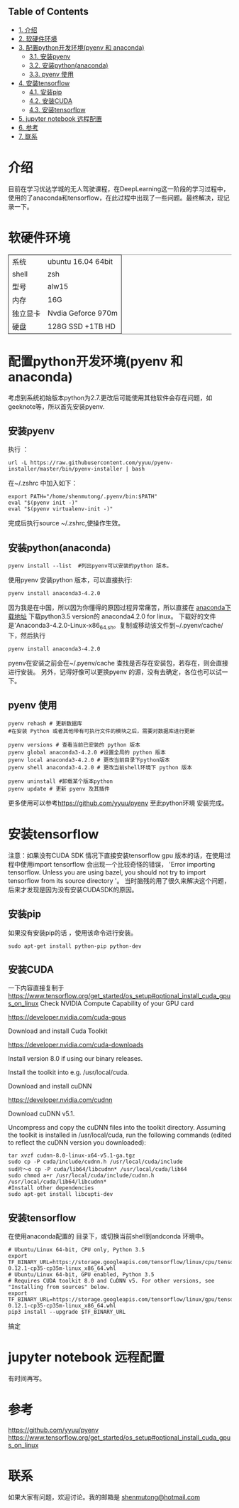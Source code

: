 <div id="table-of-contents">
<h2>Table of Contents</h2>
<div id="text-table-of-contents">
<ul>
<li><a href="#orgfe6a509">1. 介绍</a></li>
<li><a href="#org02a0f42">2. 软硬件环境</a></li>
<li><a href="#orga017fb4">3. 配置python开发环境(pyenv 和 anaconda)</a>
<ul>
<li><a href="#orgb990e8e">3.1. 安装pyenv</a></li>
<li><a href="#orgff0c4a6">3.2. 安装python(anaconda)</a></li>
<li><a href="#orga419365">3.3. pyenv 使用</a></li>
</ul>
</li>
<li><a href="#org919cec6">4. 安装tensorflow</a>
<ul>
<li><a href="#org5265bca">4.1. 安装pip</a></li>
<li><a href="#org2910d1c">4.2. 安装CUDA</a></li>
<li><a href="#orge37d98f">4.3. 安装tensorflow</a></li>
</ul>
</li>
<li><a href="#orga713f22">5. jupyter notebook 远程配置</a></li>
<li><a href="#orgc173f05">6. 参考</a></li>
<li><a href="#orgdf8837c">7. 联系</a></li>
</ul>
</div>
</div>


<a id="orgfe6a509"></a>

# 介绍

目前在学习优达学城的无人驾驶课程，在DeepLearning这一阶段的学习过程中，使用的了anaconda和tensorflow，在此过程中出现了一些问题。最终解决，现记录一下。


<a id="org02a0f42"></a>

# 软硬件环境

<table border="2" cellspacing="0" cellpadding="6" rules="groups" frame="hsides">


<colgroup>
<col  class="org-left" />

<col  class="org-left" />
</colgroup>
<tbody>
<tr>
<td class="org-left">系统</td>
<td class="org-left">ubuntu 16.04 64bit</td>
</tr>


<tr>
<td class="org-left">shell</td>
<td class="org-left">zsh</td>
</tr>


<tr>
<td class="org-left">型号</td>
<td class="org-left">alw15</td>
</tr>


<tr>
<td class="org-left">内存</td>
<td class="org-left">16G</td>
</tr>


<tr>
<td class="org-left">独立显卡</td>
<td class="org-left">Nvdia Geforce 970m</td>
</tr>


<tr>
<td class="org-left">硬盘</td>
<td class="org-left">128G SSD +1TB HD</td>
</tr>
</tbody>
</table>


<a id="orga017fb4"></a>

# 配置python开发环境(pyenv 和 anaconda)

考虑到系统初始版本python为2.7.更改后可能使用其他软件会存在问题，如geeknote等，所以首先安装pyenv.


<a id="orgb990e8e"></a>

## 安装pyenv

执行 ： 

    url -L https://raw.githubusercontent.com/yyuu/pyenv-installer/master/bin/pyenv-installer | bash

在~/.zshrc 中加入如下：

    export PATH="/home/shenmutong/.pyenv/bin:$PATH"
    eval "$(pyenv init -)"
    eval "$(pyenv virtualenv-init -)"

完成后执行source ~/.zshrc,使操作生效。


<a id="orgff0c4a6"></a>

## 安装python(anaconda)

    pyenv install --list  #列出pyenv可以安装的python 版本。

使用pyenv 安装python 版本，可以直接执行:

    pyenv install anaconda3-4.2.0

因为我是在中国，所以因为你懂得的原因过程异常痛苦，所以直接在 [anaconda下载地址](https://www.continuum.io/downloads) 下载python3.5 version的 anaconda4.2.0 for linux。
下载好的文件是'Anaconda3-4.2.0-Linux-x86<sub>64.sh</sub>。复制或移动该文件到~/.pyenv/cache/下，然后执行

    pyenv install anaconda3-4.2.0

pyenv在安装之前会在~/.pyenv/cache 查找是否存在安装包，若存在，则会直接进行安装。
另外，记得好像可以更换pyenv 的源，没有去确定，各位也可以试一下。


<a id="orga419365"></a>

## pyenv 使用

    pyenv rehash # 更新数据库
    #在安装 Python 或者其他带有可执行文件的模块之后，需要对数据库进行更新
    
    pyenv versions # 查看当前已安装的 python 版本
    pyenv global anaconda3-4.2.0 #设置全局的 python 版本
    pyenv local anaconda3-4.2.0 # 更改当前目录下python版本
    pyenv shell anaconda3-4.2.0 # 更改当前shell环境下 python 版本
    
    pyenv uninstall #卸载某个版本python
    pyenv update # 更新 pyenv 及其插件

更多使用可以参考<https://github.com/yyuu/pyenv>
至此python环境 安装完成。


<a id="org919cec6"></a>

# 安装tensorflow

注意：如果没有CUDA SDK 情况下直接安装tensorflow gpu 版本的话，在使用过程中使用import tensorflow 会出现一个比较奇怪的错误，
'Error importing tensorflow. Unless you are using bazel, you should not try to import tensorflow from its source directory '。
当时脑残的用了很久来解决这个问题，后来才发现是因为没有安装CUDASDK的原因。


<a id="org5265bca"></a>

## 安装pip

如果没有安装pip的话 ，使用该命令进行安装。

    sudo apt-get install python-pip python-dev


<a id="org2910d1c"></a>

## 安装CUDA

一下内容直接复制于  <https://www.tensorflow.org/get_started/os_setup#optional_install_cuda_gpus_on_linux>
Check NVIDIA Compute Capability of your GPU card

<https://developer.nvidia.com/cuda-gpus>

Download and install Cuda Toolkit

<https://developer.nvidia.com/cuda-downloads>

Install version 8.0 if using our binary releases.

Install the toolkit into e.g. /usr/local/cuda.

Download and install cuDNN

<https://developer.nvidia.com/cudnn>

Download cuDNN v5.1.

Uncompress and copy the cuDNN files into the toolkit directory. Assuming the toolkit is installed in /usr/local/cuda, run the following commands (edited to reflect the cuDNN version you downloaded):

    tar xvzf cudnn-8.0-linux-x64-v5.1-ga.tgz
    sudo cp -P cuda/include/cudnn.h /usr/local/cuda/include
    sud片～o cp -P cuda/lib64/libcudnn* /usr/local/cuda/lib64
    sudo chmod a+r /usr/local/cuda/include/cudnn.h /usr/local/cuda/lib64/libcudnn*
    #Install other dependencies
    sudo apt-get install libcupti-dev


<a id="orge37d98f"></a>

## 安装tensorflow

在使用anaconda配置的 目录下，或切换当前shell到andconda 环境中。

    # Ubuntu/Linux 64-bit, CPU only, Python 3.5
    export TF_BINARY_URL=https://storage.googleapis.com/tensorflow/linux/cpu/tensorflow-0.12.1-cp35-cp35m-linux_x86_64.whl
    # Ubuntu/Linux 64-bit, GPU enabled, Python 3.5
    # Requires CUDA toolkit 8.0 and CuDNN v5. For other versions, see "Installing from sources" below.
    export TF_BINARY_URL=https://storage.googleapis.com/tensorflow/linux/gpu/tensorflow_gpu-0.12.1-cp35-cp35m-linux_x86_64.whl
    pip3 install --upgrade $TF_BINARY_URL

搞定


<a id="orga713f22"></a>

# jupyter notebook 远程配置

有时间再写。


<a id="orgc173f05"></a>

# 参考

<https://github.com/yyuu/pyenv>
<https://www.tensorflow.org/get_started/os_setup#optional_install_cuda_gpus_on_linux>


<a id="orgdf8837c"></a>

# 联系

如果大家有问题，欢迎讨论。我的邮箱是
shenmutong@hotmail.com

